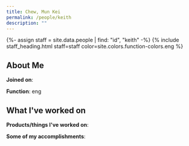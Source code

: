 ```yaml
---
title: Chew, Mun Kei
permalink: /people/keith
description: ""
---
```


{%- assign staff = site.data.people | find: "id", "keith" -%}
{% include staff_heading.html staff=staff color=site.colors.function-colors.eng %}

## About Me

**Joined on**: 

**Function**: eng

## What I've worked on

**Products/things I've worked on**:


**Some of my accomplishments**:

